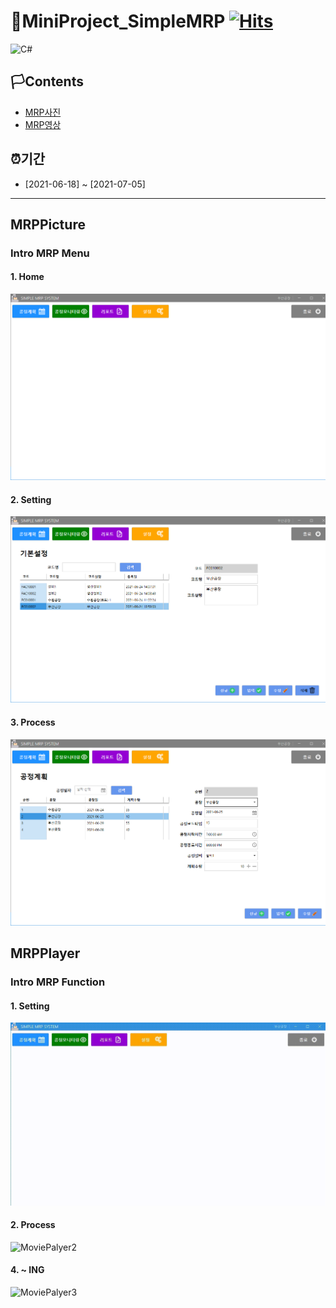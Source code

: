 # 🚩MiniProject_SimpleMRP [![Hits](https://hits.seeyoufarm.com/api/count/incr/badge.svg?url=https%3A%2F%2Fgithub.com%2Fgjbae1212%2Fhit-counter)](https://hits.seeyoufarm.com)                    

<img alt="C#" src="https://img.shields.io/badge/c%23%20-%23239120.svg?&style=for-the-badge&logo=c-sharp&logoColor=white"/>

## 🏳Contents
- [MRP사진](#MRPPicture)
- [MRP영상](#MRPPlayer)

## ⏰기간
- [2021-06-18] ~ [2021-07-05]

--------------------------

## MRPPicture
### Intro MRP Menu
#### 1. Home
![MainMenu](https://github.com/WhiteHair-H/MiniProject_SimpleMRP/blob/main/Player%26Picture/Picture/MainMenu.png "MainMenu")

#### 2. Setting
![Setting](https://github.com/WhiteHair-H/MiniProject_SimpleMRP/blob/main/Player%26Picture/Picture/Setting.png "Setting")

#### 3. Process
![Process](https://github.com/WhiteHair-H/MiniProject_SimpleMRP/blob/main/Player%26Picture/Picture/Process.png "Process")

## MRPPlayer

### Intro MRP Function
#### 1. Setting
![MoviePalyer1](https://github.com/WhiteHair-H/MiniProject_SimpleMRP/blob/main/Player%26Picture/Player/MRP_Setting.gif "MoviePalyer1")

#### 2. Process
![MoviePalyer2](https://github.com/WhiteHair-H/MiniProject_SimpleMRP/blob/main/Player%26Picture/Player/MRP_Process.gif "MoviePalyer2")

#### 4. ~ ING
![MoviePalyer3](https://github.com/WhiteHair-H/MiniProject_SimpleMRP/blob/main/Player%26Picture/Player/MRP%EC%9E%91%EC%97%85.gif "MoviePalyer3")


